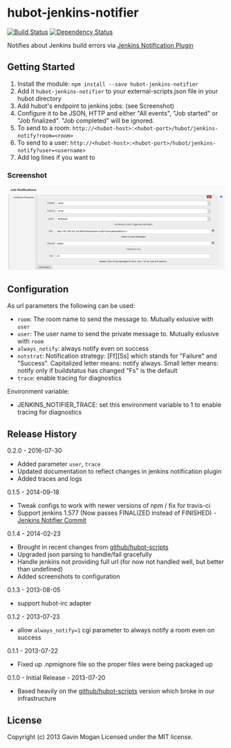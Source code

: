 # hubot-jenkins-notifier

[![Build Status](https://travis-ci.org/halkeye/hubot-jenkins-notifier.png?branch=master)](https://travis-ci.org/halkeye/hubot-jenkins-notifier)
[![Dependency Status](https://gemnasium.com/halkeye/hubot-jenkins-notifier.png)](https://gemnasium.com/halkeye/hubot-jenkins-notifier)

Notifies about Jenkins build errors via [Jenkins Notification Plugin](https://wiki.jenkins-ci.org/display/JENKINS/Notification+Plugin)

## Getting Started
1. Install the module: `npm install --save hubot-jenkins-notifier`
2. Add it `hubot-jenkins-notifier` to your external-scripts.json file in your hubot directory
3. Add hubot's endpoint to jenkins jobs: (see Screenshot)
 1. Configure it to be JSON, HTTP and either "All events", "Job started" or "Job finalized". "Job completed" will be ignored.
 2. To send to a room: `http://<hubot-host>:<hubot-port>/hubot/jenkins-notify?room=<room>` 
 3. To send to a user: `http://<hubot-host>:<hubot-port>/hubot/jenkins-notify?user=<username>` 
 4. Add log lines if you want to

### Screenshot
![Jenkins Notifier Plugin Config Screenshot](jenkins-notifier-screenshot.png)

## Configuration
As url parameters the following can be used:

* `room`: The room name to send the message to. Mutually exlusive with `user`
* `user`: The user name to send the private message to. Mutually exlusive with `room`
* `always_notify`: always notify even on success
* `notstrat`: Notification strategy: [Ff][Ss] which stands for "Failure" and "Success". Capitalized letter means: notify always. Small letter means: notify only if buildstatus has changed
  "Fs" is the default
* `trace`: enable tracing for diagnostics

Environment variable:

* JENKINS_NOTIFIER_TRACE: set this environment variable to 1 to enable tracing for diagnostics

## Release History

0.2.0 - 2016-07-30

* Added parameter `user`, `trace`
* Updated documentation to reflect changes in jenkins notification plugin
* Added traces and logs

0.1.5 - 2014-09-18

* Tweak configs to work with newer versions of npm / fix for travis-ci
* Support jenkins 1.577 (Now passes FINALIZED instead of FINISHED) - [Jenkins Notifier Commit](https://github.com/jenkinsci/notification-plugin/commit/2af09e3002ff887a5eaa7577b190f1cbb9c123e3)

0.1.4 - 2014-02-23

* Brought in recent changes from [github/hubot-scripts](http://www.github.com/github/hubot-scripts)
* Upgraded json parsing to handle/fail gracefully
* Handle jenkins not providing full url (for now not handled well, but better than undefined)
* Added screenshots to configuration

0.1.3 - 2013-08-05

* support hubot-irc adapter

0.1.2 - 2013-07-23

* allow `always_notify=1` cgi parameter to always notify a room even on success

0.1.1 - 2013-07-22

* Fixed up .npmignore file so the proper files were being packaged up

0.1.0 - Initial Release - 2013-07-20

* Based heavily on the [github/hubot-scripts](http://www.github.com/github/hubot-scripts) version which broke in our infrastructure

## License
Copyright (c) 2013 Gavin Mogan
Licensed under the MIT license.

